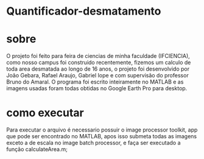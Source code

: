 # Quantificador-desmatamento

# sobre
O projeto foi feito para feira de ciencias de minha faculdade (IFCIENCIA), como nosso campus foi construido recentemente, fizemos um calculo de toda area desmatada ao longo de 16 anos, o projeto foi desenvolvido por João Gebara, Rafael Araujo, Gabriel Iope e com supervisão do professor Bruno do Amaral. O programa foi escrito inteiramente no MATLAB e as imagens usadas foram todas obtidas no Google Earth Pro para desktop.

# como executar
Para executar o arquivo é necessario possuir o image processor toolkit, app que pode ser encontrado no MATLAB, apos isso submeta todas as imagens exceto a de escala
no image batch processor, e faça ser executado a função calculateArea.m;
